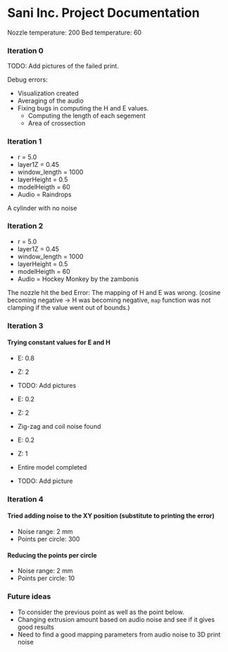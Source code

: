 # Sani Inc. Project Documentation

Nozzle temperature: 200 
Bed temperature: 60

### Iteration 0

TODO: Add pictures of the failed print.

Debug errors:
* Visualization created
* Averaging of the audio
* Fixing bugs in computing the H and E values.
  * Computing the length of each segement
  * Area of crossection

### Iteration 1
* r = 5.0
* layer1Z = 0.45
* window_length = 1000
* layerHeight = 0.5
* modelHeigth = 60
* Audio = Raindrops

A cylinder with no noise

### Iteration 2
* r = 5.0
* layer1Z = 0.45
* window_length = 1000
* layerHeight = 0.5
* modelHeigth = 60
* Audio =  Hockey Monkey by the zambonis

The nozzle hit the bed
Error:
The mapping of H and E was wrong. (cosine becoming negative -> H was becoming negative, `map` function was not clamping if the value went out of bounds.)

### Iteration 3
#### Trying constant values for E and H
* E: 0.8
* Z: 2 
* TODO: Add pictures

* E: 0.2
* Z: 2
* Zig-zag and coil noise found

* E: 0.2
* Z: 1
* Entire model completed 
* TODO: Add picture

### Iteration 4
#### Tried adding noise to the XY position (substitute to printing the error)
* Noise range: 2 mm 
* Points per circle: 300

#### Reducing the points per circle
* Noise range: 2 mm
* Points per circle: 10


### Future ideas
* To consider the previous point as well as the point below.
* Changing extrusion amount based on audio noise and see if it gives good results
* Need to find a good mapping parameters from audio noise to 3D print noise
